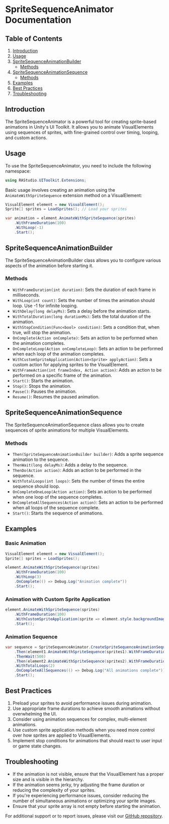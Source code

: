 # SpriteSequenceAnimator Documentation

## Table of Contents

1. [Introduction](#introduction)
2. [Usage](#usage)
3. [SpriteSequenceAnimationBuilder](#spritesequenceanimationbuilder)
   - [Methods](#methods)
4. [SpriteSequenceAnimationSequence](#spritesequenceanimationsequence)
   - [Methods](#methods-1)
5. [Examples](#examples)
6. [Best Practices](#best-practices)
7. [Troubleshooting](#troubleshooting)

## Introduction

The SpriteSequenceAnimator is a powerful tool for creating sprite-based animations in Unity's UI Toolkit. It allows you to animate VisualElements using sequences of sprites, with fine-grained control over timing, looping, and custom actions.

## Usage

To use the SpriteSequenceAnimator, you need to include the following namespace:

```csharp
using RAStudio.UIToolkit.Extensions;
```

Basic usage involves creating an animation using the `AnimateWithSpriteSequence` extension method on a VisualElement:

```csharp
VisualElement element = new VisualElement();
Sprite[] sprites = LoadSprites(); // Load your sprites

var animation = element.AnimateWithSpriteSequence(sprites)
    .WithFrameDuration(100)
    .WithLoop(-1)
    .Start();
```

## SpriteSequenceAnimationBuilder

The SpriteSequenceAnimationBuilder class allows you to configure various aspects of the animation before starting it.

### Methods

- `WithFrameDuration(int duration)`: Sets the duration of each frame in milliseconds.
- `WithLoop(int count)`: Sets the number of times the animation should loop. Use -1 for infinite looping.
- `WithDelay(long delayMs)`: Sets a delay before the animation starts.
- `WithTotalDuration(long durationMs)`: Sets the total duration of the animation.
- `WithStopCondition(Func<bool> condition)`: Sets a condition that, when true, will stop the animation.
- `OnComplete(Action onComplete)`: Sets an action to be performed when the animation completes.
- `OnCompleteLoop(Action onCompleteLoop)`: Sets an action to be performed when each loop of the animation completes.
- `WithCustomSpriteApplication(Action<Sprite> applyAction)`: Sets a custom action for applying sprites to the VisualElement.
- `WithFrameAction(int frameIndex, Action action)`: Adds an action to be performed on a specific frame of the animation.
- `Start()`: Starts the animation.
- `Stop()`: Stops the animation.
- `Pause()`: Pauses the animation.
- `Resume()`: Resumes the paused animation.

## SpriteSequenceAnimationSequence

The SpriteSequenceAnimationSequence class allows you to create sequences of sprite animations for multiple VisualElements.

### Methods

- `Then(SpriteSequenceAnimationBuilder builder)`: Adds a sprite sequence animation to the sequence.
- `ThenWait(long delayMs)`: Adds a delay to the sequence.
- `ThenDo(Action action)`: Adds an action to be performed in the sequence.
- `WithTotalLoops(int loops)`: Sets the number of times the entire sequence should loop.
- `OnCompleteOneLoop(Action action)`: Sets an action to be performed when one loop of the sequence completes.
- `OnCompleteAllSequences(Action action)`: Sets an action to be performed when all loops of the sequence complete.
- `Start()`: Starts the sequence of animations.

## Examples

### Basic Animation

```csharp
VisualElement element = new VisualElement();
Sprite[] sprites = LoadSprites();

element.AnimateWithSpriteSequence(sprites)
    .WithFrameDuration(100)
    .WithLoop(3)
    .OnComplete(() => Debug.Log("Animation complete"))
    .Start();
```

### Animation with Custom Sprite Application

```csharp
element.AnimateWithSpriteSequence(sprites)
    .WithFrameDuration(100)
    .WithCustomSpriteApplication(sprite => element.style.backgroundImage = new StyleBackground(sprite))
    .Start();
```

### Animation Sequence

```csharp
var sequence = SpriteSequenceAnimator.CreateSpriteSequenceAnimationSequence(rootElement)
    .Then(element1.AnimateWithSpriteSequence(sprites1).WithFrameDuration(100))
    .ThenWait(500)
    .Then(element2.AnimateWithSpriteSequence(sprites2).WithFrameDuration(150))
    .WithTotalLoops(2)
    .OnCompleteAllSequences(() => Debug.Log("All animations complete"))
    .Start();
```

## Best Practices

1. Preload your sprites to avoid performance issues during animation.
2. Use appropriate frame durations to achieve smooth animations without overwhelming the UI.
3. Consider using animation sequences for complex, multi-element animations.
4. Use custom sprite application methods when you need more control over how sprites are applied to VisualElements.
5. Implement stop conditions for animations that should react to user input or game state changes.

## Troubleshooting

- If the animation is not visible, ensure that the VisualElement has a proper size and is visible in the hierarchy.
- If the animation seems jerky, try adjusting the frame duration or reducing the complexity of your sprites.
- If you're experiencing performance issues, consider reducing the number of simultaneous animations or optimizing your sprite images.
- Ensure that your sprite array is not empty before starting the animation.

For additional support or to report issues, please visit our [GitHub repository](https://github.com/RA-StudioX/UIToolkitExtensions/issues).
